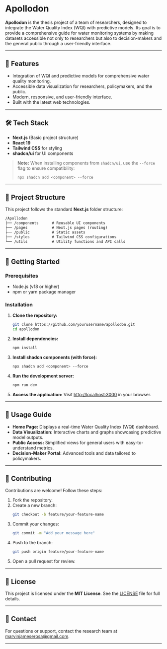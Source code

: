# Apollodon

**Apollodon** is the thesis project of a team of researchers, designed to integrate the Water Quality Index (WQI) with predictive models. Its goal is to provide a comprehensive guide for water monitoring systems by making datasets accessible not only to researchers but also to decision-makers and the general public through a user-friendly interface.

---

## 🚀 Features
- Integration of WQI and predictive models for comprehensive water quality monitoring.
- Accessible data visualization for researchers, policymakers, and the public.
- Modern, responsive, and user-friendly interface.
- Built with the latest web technologies.

---

## 🛠️ Tech Stack
- **Next.js** (Basic project structure)
- **React 19**
- **Tailwind CSS** for styling
- **shadcn/ui** for UI components

> **Note:** When installing components from `shadcn/ui`, use the `--force` flag to ensure compatibility:
> 
> ```bash
> npx shadcn add <component> --force
> ```

---

## 📁 Project Structure
This project follows the standard **Next.js** folder structure:

````markdown
/Apollodon
├── /components      # Reusable UI components
├── /pages           # Next.js pages (routing)
├── /public          # Static assets
├── /styles          # Tailwind CSS configurations
└── /utils           # Utility functions and API calls
````

---

## 📝 Getting Started
### Prerequisites
- Node.js (v18 or higher)
- npm or yarn package manager

### Installation
1. **Clone the repository:**
   ````bash
   git clone https://github.com/yourusername/apollodon.git
   cd apollodon
   ````

2. **Install dependencies:**
   ````bash
   npm install
   ````

3. **Install shadcn components (with force):**
   ````bash
   npx shadcn add <component> --force
   ````

4. **Run the development server:**
   ````bash
   npm run dev
   ````

5. **Access the application:**
   Visit [http://localhost:3000](http://localhost:3000) in your browser.

---

## 📖 Usage Guide
- **Home Page:** Displays a real-time Water Quality Index (WQI) dashboard.
- **Data Visualization:** Interactive charts and graphs showcasing predictive model outputs.
- **Public Access:** Simplified views for general users with easy-to-understand metrics.
- **Decision-Maker Portal:** Advanced tools and data tailored to policymakers.

---

## 🤝 Contributing
Contributions are welcome! Follow these steps:
1. Fork the repository.
2. Create a new branch:
   ````bash
   git checkout -b feature/your-feature-name
   ````
3. Commit your changes:
   ````bash
   git commit -m "Add your message here"
   ````
4. Push to the branch:
   ````bash
   git push origin feature/your-feature-name
   ````
5. Open a pull request for review.

---

## 🧪 License
This project is licensed under the **MIT License**. See the [LICENSE](LICENSE) file for full details.

---

## 📩 Contact
For questions or support, contact the research team at [marvinjameserosa@gmail.com](mailto:marvinjameserosa@gmail.com).

---

